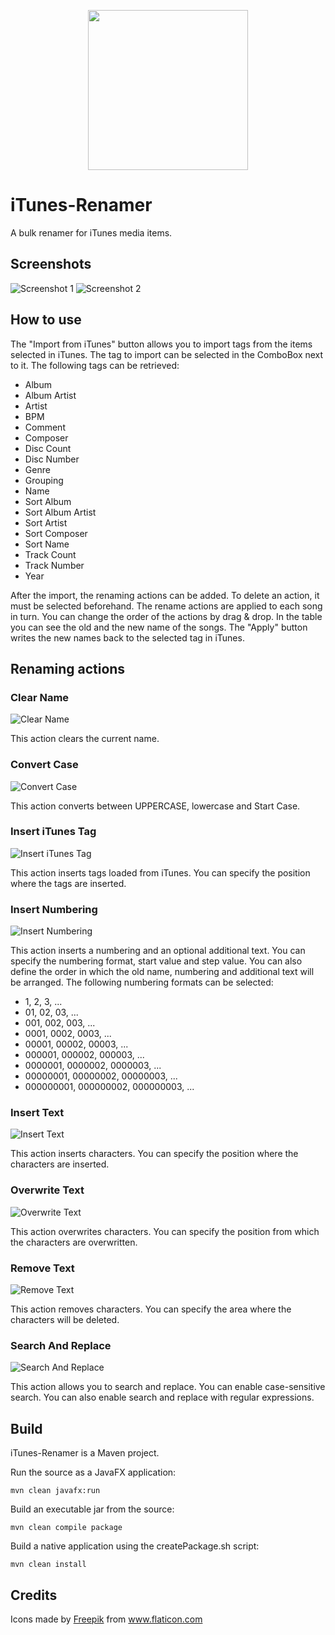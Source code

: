 <p align="center">
  <img src="media/icon.png" width="256" height="256">
</p>

# iTunes-Renamer

A bulk renamer for iTunes media items.

## Screenshots

![Screenshot 1](media/Screenshot1.png)
![Screenshot 2](media/Screenshot2.png)

## How to use

The "Import from iTunes" button allows you to import tags from the items selected in iTunes.
The tag to import can be selected in the ComboBox next to it.
The following tags can be retrieved:
* Album
* Album Artist
* Artist
* BPM
* Comment
* Composer
* Disc Count
* Disc Number
* Genre
* Grouping
* Name
* Sort Album
* Sort Album Artist
* Sort Artist
* Sort Composer
* Sort Name
* Track Count
* Track Number
* Year

After the import, the renaming actions can be added.
To delete an action, it must be selected beforehand.
The rename actions are applied to each song in turn.
You can change the order of the actions by drag & drop.
In the table you can see the old and the new name of the songs.
The "Apply" button writes the new names back to the selected tag in iTunes.

## Renaming actions

### Clear Name

![Clear Name](media/Clear_Name.png)

This action clears the current name.

### Convert Case

![Convert Case](media/Convert_Case.png)

This action converts between UPPERCASE, lowercase and Start Case.

### Insert iTunes Tag

![Insert iTunes Tag](media/Insert_iTunes_Tag.png)

This action inserts tags loaded from iTunes.
You can specify the position where the tags are inserted.

### Insert Numbering

![Insert Numbering](media/Insert_Numbering.png)

This action inserts a numbering and an optional additional text.
You can specify the numbering format, start value and step value.
You can also define the order in which the old name, numbering and additional text will be arranged.
The following numbering formats can be selected:
* 1, 2, 3, ...
* 01, 02, 03, ...
* 001, 002, 003, ...
* 0001, 0002, 0003, ...
* 00001, 00002, 00003, ...
* 000001, 000002, 000003, ...
* 0000001, 0000002, 0000003, ...
* 00000001, 00000002, 00000003, ...
* 000000001, 000000002, 000000003, ...

### Insert Text

![Insert Text](media/Insert_Text.png)

This action inserts characters.
You can specify the position where the characters are inserted.

### Overwrite Text

![Overwrite Text](media/Overwrite_Text.png)

This action overwrites characters.
You can specify the position from which the characters are overwritten.

### Remove Text

![Remove Text](media/Remove_Text.png)

This action removes characters.
You can specify the area where the characters will be deleted.

### Search And Replace

![Search And Replace](media/Search_And_Replace.png)

This action allows you to search and replace.
You can enable case-sensitive search.
You can also enable search and replace with regular expressions.

## Build

iTunes-Renamer is a Maven project.

Run the source as a JavaFX application:

```
mvn clean javafx:run
```

Build an executable jar from the source:

```
mvn clean compile package
```

Build a native application using the createPackage.sh script:

```
mvn clean install
```

## Credits

<div>Icons made by <a href="https://www.freepik.com" title="Freepik">Freepik</a> from <a href="https://www.flaticon.com/" title="Flaticon">www.flaticon.com</a></div>
